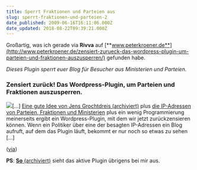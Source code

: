 ```yaml
---
title: Sperrt Fraktionen und Parteien aus
slug: sperrt-fraktionen-und-parteien-2
date_published: 2009-06-16T16:11:06.000Z
date_updated: 2018-08-22T09:39:21.000Z
---
```


Großartig, was ich gerade via **Rivva** auf [**www.peterkroener.de**](http://www.peterkroener.de/zensiert-zurueck-das-wordpress-plugin-um-parteien-und-fraktionen-auszusperren/) gefunden habe.

*Dieses Plugin sperrt euer Blog für Besucher aus Ministerien und Parteien.*

### Zensiert zurück! Das Wordpress-Plugin, um Parteien und Fraktionen auszusperren.

[![](//picdump.thafaker.de/2009/06/zensiert-480x2-thumb.png)](http://picdump.thafaker.de/2009/06/zensiert-480x1-thumb.png)[...] [Eine gute Idee von Jens Grochtdreis (archiviert)](http://web.archive.org/web/20090619113430/http://twitter.com:80/Flocke/status/2190339522) plus [die IP-Adressen von Parteien, Fraktionen und Ministerien](http://www.uberwach.de/verdaechtige.html) plus ein wenig Programmierung meinerseits ergibt ein Wordpress-Plugin, mit dem wir jetzt zurückzensieren können. Wenn ein Politiker über eine der besagten IP-Adressen ein Blog aufruft, auf dem das Plugin läuft, bekommt er nur noch so etwas zu sehen [...]

([via](http://www.peterkroener.de/zensiert-zurueck-das-wordpress-plugin-um-parteien-und-fraktionen-auszusperren/))

**PS**: [**So** (archiviert)](http://web.archive.org/web/20090725214547/http://thafaker.de:80/?ich_bin_zensursula=true) sieht das aktive Plugin übrigens bei mir aus.
